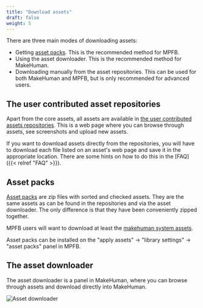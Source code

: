 ```yaml
---
title: "Download assets"
draft: false
weight: 5
---
```


There are three main modes of downloading assets:

* Getting [asset packs](https://download.tuxfamily.org/makehuman/asset_packs/index.html). This is the recommended method for MPFB.
* Using the asset downloader. This is the recommended method for MakeHuman.
* Downloading manually from the asset repositories. This can be used for both MakeHuman and MPFB, but is only recommended for advanced users.

## The user contributed asset repositories

Apart from the core assets, all assets are available in [the user contributed assets repositories](http://www.makehumancommunity.org/content/user_contributed_assets.html). This
is a web page where you can browse through assets, see screenshots and upload new assets.

If you want to download assets directly from the repositories, you will have to download each file listed on an asset's web page and save it in the appropriate location.
There are some hints on how to do this in the [FAQ]({{< relref "FAQ" >}}).

## Asset packs

[Asset packs](https://download.tuxfamily.org/makehuman/asset_packs/index.html) are zip files with sorted and checked assets. They are the same assets as can be found in the
repositories and via the asset downloader. The only difference is that they have been conveniently zipped together. 

MPFB users will want to download at least the [makehuman system assets](https://download.tuxfamily.org/makehuman/asset_packs/makehuman_system_assets/index.html).

Asset packs can be installed on the "apply assets" -\> "library settings" -\> "asset packs" panel in MPFB.

## The asset downloader

The asset downloader is a panel in MakeHuman, where you can browse through assets and download directly into MakeHuman.

![Asset downloader](downloadassets/asset_downloader.png)



